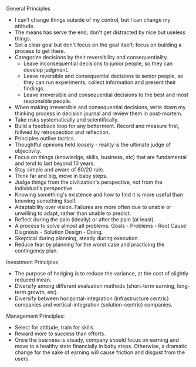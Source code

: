General Principles
- I can’t change things outside of my control, but I can change my attitude.
- The means has serve the end; don't get distracted by nice but useless things.
- Set a clear goal but don't focus on the goal itself; focus on building a process to get there.
- Categorize decisions by their reversibility and consequentiality.
    - Leave inconsequential decisions to junior people, so they can develop judgment.
    - Leave reversible and consequential decisions to senior people, so they can run experiments, collect information and present their findings.
    - Leave irreversible and consequential decisions to the best and most responsible people.
- When making irreversible and consequential decisions, write down my thinking process in decision journal and review them in post-mortem.
- Take risks systematically and scientifically.
- Build a feedback loop for any betterment. Record and measure first, follwed by retrospection and reflection.
- Principles outlive tactics.
- Thoughtful opinions held loosely - reality is the ultimate judge of objectivity.
- Focus on things (knowledge, skills, business, etc) that are fundamental and tend to last beyond 10 years.
- Stay simple and aware of 80/20 rule.
- Think far and big, move in baby steps.
- Judge things from the civilization's perspective, not from the individual's perspective.
- Knowing something's existence and how to find it is more useful than knowing something itself.
- Adaptability over vision. Failures are more often due to unable or unwilling to adapt, rather than unable to predict.
- Reflect during the pain (ideally) or after the pain (at least).
- A process to solve almost all problems: Goals - Problems - Root Cause Diagnosis - Solution Design - Doing.
- Skeptical during planning, steady during execution.
- Reduce fear by planning for the worst case and practicing the contingency plan.

Investment Principles
- The purpose of hedging is to reduce the variance, at the cost of slightly reduced mean.
- Diversify among different evaluation methods (short-term earning, long-term growth, etc).
- Diversify between horizontal-integration (infrastructure centric) companies and vertical-integration (solution-centric) companies.

Management Principles:
- Select for attitude, train for skills.
- Reward more to success than efforts.
- Once the business is steady, company should focus on earning and move to a healthy state financially in baby steps. Otherwise, a dramatic change for the sake of earning will cause friction and disgust from the users.